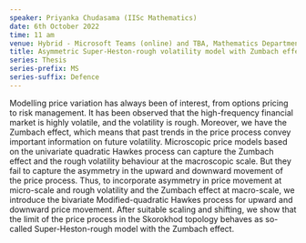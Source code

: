 ```yaml
---
speaker: Priyanka Chudasama (IISc Mathematics)
date: 6th October 2022
time: 11 am
venue: Hybrid - Microsoft Teams (online) and TBA, Mathematics Department
title: Asymmetric Super-Heston-rough volatility model with Zumbach effect as a scaling limit of quadratic Hawkes processes
series: Thesis
series-prefix: MS
series-suffix: Defence
---
```


Modelling price variation has always been of interest, from options pricing to risk management. It has been observed that
the high-frequency financial market is highly volatile, and the volatility is rough. Moreover, we have the Zumbach effect,
which means that past trends in the price process convey important information on future volatility. Microscopic price
models based on the univariate quadratic Hawkes process can capture the Zumbach effect and the rough volatility behaviour
at the macroscopic scale. But they fail to capture the asymmetry in the upward and downward movement of the price process.
Thus, to incorporate asymmetry in price movement at micro-scale and rough volatility and the Zumbach effect at macro-scale,
we introduce the bivariate Modified-quadratic Hawkes process for upward and downward price movement. After suitable scaling
and shifting, we show that the limit of the price process in the Skorokhod topology behaves as so-called Super-Heston-rough
model with the Zumbach effect.
